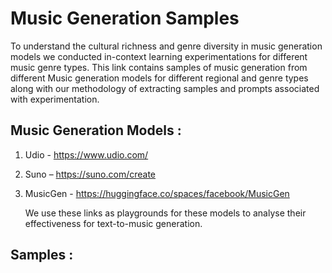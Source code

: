 # Music Generation Samples
To understand the cultural richness and genre diversity in music generation models we conducted in-context learning experimentations for different music genre types. This link contains samples of music generation from different Music generation models for different regional and genre types along with our methodology of extracting samples and prompts associated with experimentation.

## Music Generation Models : 
1. Udio - https://www.udio.com/
2. Suno – https://suno.com/create
3. MusicGen - https://huggingface.co/spaces/facebook/MusicGen

   We use these links as playgrounds for these models to analyse their effectiveness for text-to-music generation.

## Samples : 
